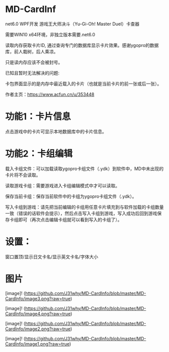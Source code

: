 # MD-CardInf

net6.0 WPF开发  游戏王大师决斗（Yu-Gi-Oh! Master Duel）卡查器

需要WIN10 x64环境，非独立版本需要.net6.0

读取内存获取卡片ID, 通过查询专门的数据库显示卡片效果。感谢ygopro的数据库，前人栽树，后人乘凉。

只是读内存应该不会被封号。

已知且暂时无法解决的问题: 

卡包界面显示的是内存中最近载入的卡片（也就是当前卡片的前一张或后一张）。

作者主页：https://www.acfun.cn/u/353448

# 功能1：卡片信息

点击游戏中的卡片可显示本地数据库中的卡片信息。

# 功能2：卡组编辑

载入卡组文件：可以加载读取ygopro卡组文件（.ydk）到软件中，MD中未出现的卡片将不会读取。

读取游戏卡组：需要游戏进入卡组编辑模式中才可以读取。

保存当前卡组：保存当前软件中的卡组为ygopro卡组文件（.ydk）。

写入卡组到游戏：请先把当前编辑的卡组用任意卡片填充到与软件加载的卡组数量一致（错误的话软件会提示），然后点击写入卡组到游戏，写入成功后回到游戏保存卡组即可（再次点击编辑卡组就可以看到写入的卡组了）。

# 设置：
窗口置顶/显示日文卡名/显示英文卡名/字体大小


# 图片
[image]!
(https://github.com/J31why/MD-CardInfo/blob/master/MD-CardInfo/image3.png?raw=true)

[image]!
(https://github.com/J31why/MD-CardInfo/blob/master/MD-CardInfo/image4.png?raw=true)

[image]!
(https://github.com/J31why/MD-CardInfo/blob/master/MD-CardInfo/image2.png?raw=true)

[image]!
(https://github.com/J31why/MD-CardInfo/blob/master/MD-CardInfo/image1.png?raw=true)
